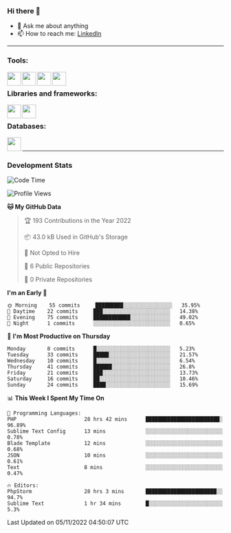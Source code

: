 ### Hi there 👋

<!-- - 🔭 I’m currently working on [huyviet] -->
- 💬 Ask me about anything
- 📫 How to reach me: [LinkedIn]
<!-- - ⚡ Fun fact: abc -->

---

### Tools:
<img align='left' height="32" width="32" src="https://cdn.jsdelivr.net/npm/simple-icons@4.8.0/icons/phpstorm.svg" />
<img align='left' height="32" width="32" src="https://cdn.jsdelivr.net/npm/simple-icons@4.8.0/icons/sublimetext.svg" />
<img align='left' height="32" width="32" src="https://cdn.jsdelivr.net/npm/simple-icons@4.8.0/icons/laragon.svg" />
<img align='left' height="32" width="32" src="https://cdn.jsdelivr.net/npm/simple-icons@4.8.0/icons/xampp.svg" />
<br>

### Libraries and frameworks:
<img align='left' height="32" width="32" src="https://cdn.jsdelivr.net/npm/simple-icons@4.8.0/icons/laravel.svg" />
<img align='left' height="32" width="32" src="https://cdn.jsdelivr.net/npm/simple-icons@4.8.0/icons/jquery.svg" />
<br>

### Databases:
<img align='left' height="32" width="32" src="https://cdn.jsdelivr.net/npm/simple-icons@4.8.0/icons/mysql.svg" />
<br>

---
### Development Stats
<!--START_SECTION:waka-->
![Code Time](http://img.shields.io/badge/Code%20Time-313%20hrs%2047%20mins-blue)

![Profile Views](http://img.shields.io/badge/Profile%20Views-7-blue)

**🐱 My GitHub Data** 

> 🏆 193 Contributions in the Year 2022
 > 
> 📦 43.0 kB Used in GitHub's Storage 
 > 
> 🚫 Not Opted to Hire
 > 
> 📜 6 Public Repositories 
 > 
> 🔑 0 Private Repositories  
 > 
**I'm an Early 🐤** 

```text
🌞 Morning    55 commits     █████████░░░░░░░░░░░░░░░░   35.95% 
🌆 Daytime    22 commits     ███░░░░░░░░░░░░░░░░░░░░░░   14.38% 
🌃 Evening    75 commits     ████████████░░░░░░░░░░░░░   49.02% 
🌙 Night      1 commits      ░░░░░░░░░░░░░░░░░░░░░░░░░   0.65%

```
📅 **I'm Most Productive on Thursday** 

```text
Monday       8 commits      █░░░░░░░░░░░░░░░░░░░░░░░░   5.23% 
Tuesday      33 commits     █████░░░░░░░░░░░░░░░░░░░░   21.57% 
Wednesday    10 commits     █░░░░░░░░░░░░░░░░░░░░░░░░   6.54% 
Thursday     41 commits     ██████░░░░░░░░░░░░░░░░░░░   26.8% 
Friday       21 commits     ███░░░░░░░░░░░░░░░░░░░░░░   13.73% 
Saturday     16 commits     ██░░░░░░░░░░░░░░░░░░░░░░░   10.46% 
Sunday       24 commits     ████░░░░░░░░░░░░░░░░░░░░░   15.69%

```


📊 **This Week I Spent My Time On** 

```text
💬 Programming Languages: 
PHP                      28 hrs 42 mins      ████████████████████████░   96.89% 
Sublime Text Config      13 mins             ░░░░░░░░░░░░░░░░░░░░░░░░░   0.78% 
Blade Template           12 mins             ░░░░░░░░░░░░░░░░░░░░░░░░░   0.68% 
JSON                     10 mins             ░░░░░░░░░░░░░░░░░░░░░░░░░   0.61% 
Text                     8 mins              ░░░░░░░░░░░░░░░░░░░░░░░░░   0.47%

🔥 Editors: 
PhpStorm                 28 hrs 3 mins       ███████████████████████░░   94.7% 
Sublime Text             1 hr 34 mins        █░░░░░░░░░░░░░░░░░░░░░░░░   5.3%

```


 Last Updated on 05/11/2022 04:50:07 UTC
<!--END_SECTION:waka-->

[huyviet]: https://huyviet.vn/
[LinkedIn]: https://www.linkedin.com/in/huy-nguyễn-733a23246/
